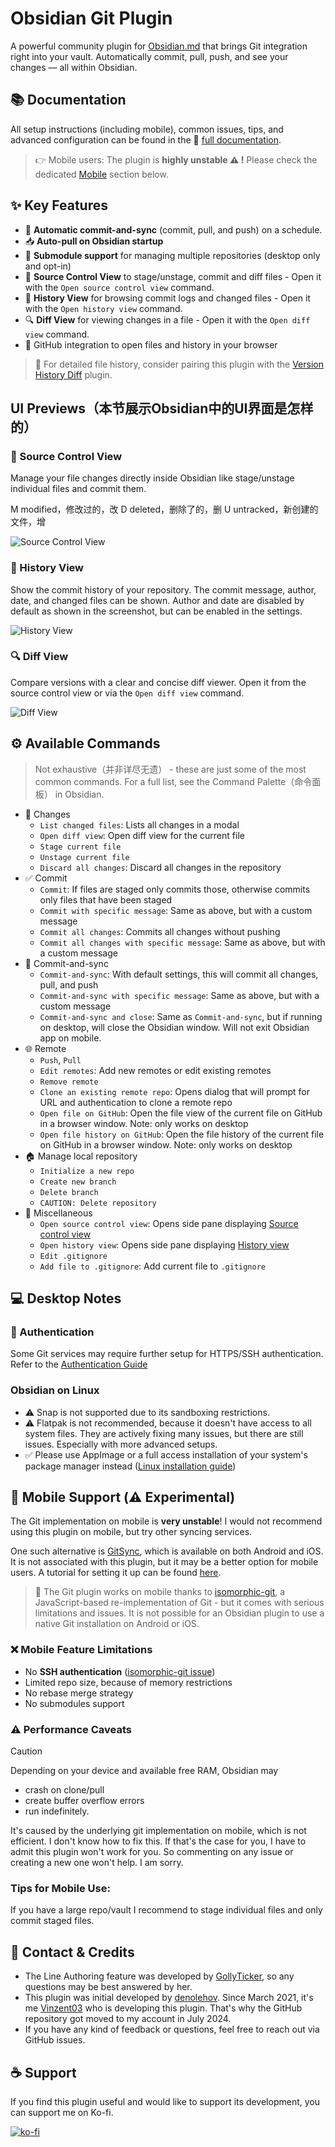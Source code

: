 # Obsidian Git Plugin

A powerful community plugin for [Obsidian.md](Obsidian.md) that brings Git integration right into your vault. Automatically commit, pull, push, and see your changes — all within Obsidian.

## 📚 Documentation

All setup instructions (including mobile), common issues, tips, and advanced configuration can be found in the 📖 [full documentation](https://publish.obsidian.md/git-doc).

> 👉 Mobile users: The plugin is **highly unstable ⚠️ !** Please check the dedicated [Mobile](#-mobile-support-%EF%B8%8F--experimental) section below.

## ✨ Key Features

- 🔁 **Automatic commit-and-sync** (commit, pull, and push) on a schedule.
- 📥 **Auto-pull on Obsidian startup**
- 📂 **Submodule support** for managing multiple repositories (desktop only and opt-in)
- 🔧 **Source Control View** to stage/unstage, commit and diff files - Open it with the `Open source control view` command.
- 📜 **History View** for browsing commit logs and changed files - Open it with the `Open history view` command.
- 🔍 **Diff View** for viewing changes in a file - Open it with the `Open diff view` command.
- 🔗 GitHub integration to open files and history in your browser

> 🧩 For detailed file history, consider pairing this plugin with the [Version History Diff](obsidian://show-plugin?id=obsidian-version-history-diff) plugin.

## UI Previews（本节展示Obsidian中的UI界面是怎样的）

### 🔧 Source Control View

Manage your file changes directly inside Obsidian like stage/unstage individual files and commit them.

M modified，修改过的，改
D deleted，删除了的，删
U untracked，新创建的文件，增

![Source Control View](https://raw.githubusercontent.com/Vinzent03/obsidian-git/master/images/source-view.png)

### 📜 History View

Show the commit history of your repository. The commit message, author, date, and changed files can be shown. Author and date are disabled by default as shown in the screenshot, but can be enabled in the settings.

![History View](https://raw.githubusercontent.com/Vinzent03/obsidian-git/master/images/history-view.png)

### 🔍 Diff View 

Compare versions with a clear and concise diff viewer.
Open it from the source control view or via the `Open diff view` command.

![Diff View](https://raw.githubusercontent.com/Vinzent03/obsidian-git/master/images/diff-view.png)

## ⚙️ Available Commands
> Not exhaustive（并非详尽无遗） - these are just some of the most common commands. For a full list, see the Command Palette（命令面板） in Obsidian.

- 🔄 Changes
  - `List changed files`: Lists all changes in a modal
  - `Open diff view`: Open diff view for the current file
  - `Stage current file`
  - `Unstage current file`
  - `Discard all changes`: Discard all changes in the repository
- ✅ Commit
  - `Commit`: If files are staged only commits those, otherwise commits only files that have been staged
  - `Commit with specific message`: Same as above, but with a custom message
  - `Commit all changes`: Commits all changes without pushing
  - `Commit all changes with specific message`: Same as above, but with a custom message
- 🔀 Commit-and-sync
  - `Commit-and-sync`: With default settings, this will commit all changes, pull, and push
  - `Commit-and-sync with specific message`: Same as above, but with a custom message
  - `Commit-and-sync and close`: Same as `Commit-and-sync`, but if running on desktop, will close the Obsidian window. Will not exit Obsidian app on mobile.
- 🌐 Remote
  - `Push`, `Pull`
  - `Edit remotes`: Add new remotes or edit existing remotes
  - `Remove remote`
  - `Clone an existing remote repo`: Opens dialog that will prompt for URL and authentication to clone a remote repo
  - `Open file on GitHub`: Open the file view of the current file on GitHub in a browser window. Note: only works on desktop
  - `Open file history on GitHub`: Open the file history of the current file on GitHub in a browser window. Note: only works on desktop
- 🏠 Manage local repository
  - `Initialize a new repo`
  - `Create new branch`
  - `Delete branch`
  - `CAUTION: Delete repository`
- 🧪 Miscellaneous
  - `Open source control view`: Opens side pane displaying [Source control view](#sidebar-view)
  - `Open history view`: Opens side pane displaying [History view](#history-view)
  - `Edit .gitignore`
  - `Add file to .gitignore`: Add current file to `.gitignore`

## 💻 Desktop Notes

### 🔐 Authentication

Some Git services may require further setup for HTTPS/SSH authentication. Refer to the [Authentication Guide](https://publish.obsidian.md/git-doc/Authentication)

### Obsidian on Linux

- ⚠️  Snap is not supported due to its sandboxing restrictions.
- ⚠️  Flatpak is not recommended, because it doesn't have access to all system files. They are actively fixing many issues, but there are still issues. Especially with more advanced setups.
- ✅ Please use AppImage or a full access installation of your system's package manager instead ([Linux installation guide](https://publish.obsidian.md/git-doc/Installation#Linux))

## 📱 Mobile Support (⚠️  Experimental)

The Git implementation on mobile is **very unstable**! I would not recommend using this plugin on mobile, but try other syncing services.

One such alternative is [GitSync](https://github.com/ViscousPot/GitSync), which is available on both Android and iOS. It is not associated with this plugin, but it may be a better option for mobile users. A tutorial for setting it up can be found [here](https://viscouspotenti.al/posts/gitsync-all-devices-tutorial).

> 🧪 The Git plugin works on mobile thanks to [isomorphic-git](https://isomorphic-git.org/), a JavaScript-based re-implementation of Git - but it comes with serious limitations and issues. It is not possible for an Obsidian plugin to use a native Git installation on Android or iOS.

### ❌ Mobile Feature Limitations

- No **SSH authentication** ([isomorphic-git issue](https://github.com/isomorphic-git/isomorphic-git/issues/231))
- Limited repo size, because of memory restrictions
- No rebase merge strategy
- No submodules support

### ⚠️ Performance Caveats

> [!caution]
> Depending on your device and available free RAM, Obsidian may
>
> - crash on clone/pull
> - create buffer overflow errors
> - run indefinitely.
>
> It's caused by the underlying git implementation on mobile, which is not efficient. I don't know how to fix this. If that's the case for you, I have to admit this plugin won't work for you. So commenting on any issue or creating a new one won't help. I am sorry.

### Tips for Mobile Use:

If you have a large repo/vault I recommend to stage individual files and only commit staged files.

## 🙋 Contact & Credits

- The Line Authoring feature was developed by [GollyTicker](https://github.com/GollyTicker), so any questions may be best answered by her.
- This plugin was initial developed by [denolehov](https://github.com/denolehov). Since March 2021, it's me [Vinzent03](https://github.com/Vinzent03) who is developing this plugin. That's why the GitHub repository got moved to my account in July 2024.
- If you have any kind of feedback or questions, feel free to reach out via GitHub issues.

## ☕ Support

If you find this plugin useful and would like to support its development, you can support me on Ko-fi.

[![ko-fi](https://ko-fi.com/img/githubbutton_sm.svg)](https://ko-fi.com/F1F195IQ5)